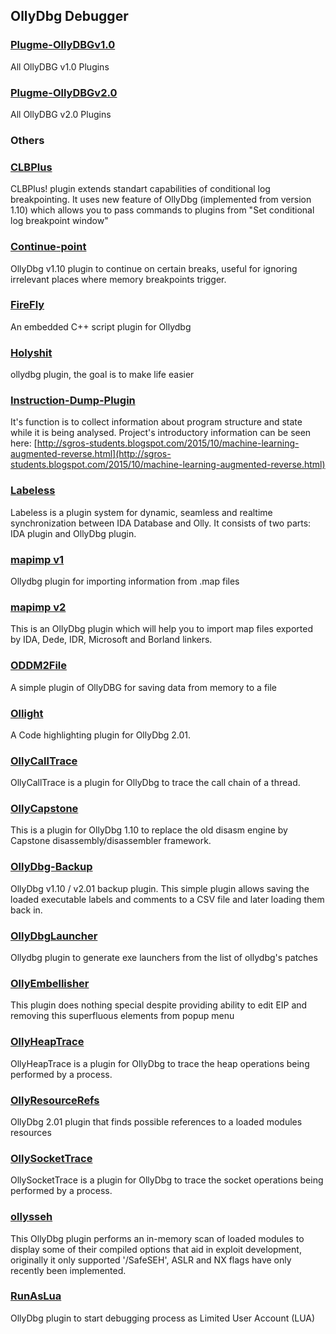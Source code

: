 ## OllyDbg Debugger

### [Plugme-OllyDBGv1.0](https://github.com/JohnTroony/Plugme-OllyDBGv1.0)
All OllyDBG v1.0 Plugins

### [Plugme-OllyDBGv2.0](https://github.com/JohnTroony/Plugme-OllyDBGv2.0-)
All OllyDBG v2.0 Plugins

### Others

### [CLBPlus](https://github.com/justdanpo/CLBPlus)
CLBPlus! plugin extends standart capabilities of conditional log breakpointing. It uses new feature of OllyDbg (implemented from version 1.10) which allows you to pass commands to plugins from "Set conditional log breakpoint window"

### [Continue-point](https://github.com/Plonecakes/Continue-point)
OllyDbg v1.10 plugin to continue on certain breaks, useful for ignoring irrelevant places where memory breakpoints trigger.

### [FireFly](https://github.com/pezcode/FireFly)
An embedded C++ script plugin for Ollydbg

### [Holyshit](https://github.com/lynnux/holyshit)
ollydbg plugin, the goal is to make life easier

### [Instruction-Dump-Plugin](https://github.com/inovkovic/Instruction-dump-plugin)
It's function is to collect information about program structure and state while it is being analysed. Project's introductory information can be seen here: [http://sgros-students.blogspot.com/2015/10/machine-learning-augmented-reverse.html](http://sgros-students.blogspot.com/2015/10/machine-learning-augmented-reverse.html)

### [Labeless](https://github.com/a1ext/labeless)
Labeless is a plugin system for dynamic, seamless and realtime synchronization between IDA Database and Olly. It consists of two parts: IDA plugin and OllyDbg plugin.

### [mapimp v1](https://github.com/pezcode/mapimp)
Ollydbg plugin for importing information from .map files

### [mapimp v2](https://github.com/RaMMicHaeL/mapimp)
This is an OllyDbg plugin which will help you to import map files exported by IDA, Dede, IDR, Microsoft and Borland linkers.

### [ODDM2File](https://github.com/xxxxnnxxxx/ODDM2File)
A simple plugin of OllyDBG for saving data from memory to a file

### [Ollight](https://github.com/sinsoul/Ollight)
A Code highlighting plugin for OllyDbg 2.01.

### [OllyCallTrace](https://github.com/stephenfewer/OllyCallTrace)
OllyCallTrace is a plugin for OllyDbg to trace the call chain of a thread.

### [OllyCapstone](https://github.com/quangnh89/OllyCapstone)
This is a plugin for OllyDbg 1.10 to replace the old disasm engine by Capstone disassembly/disassembler framework.

### [OllyDbg-Backup](https://github.com/hifi/ollydbg-backup)
OllyDbg v1.10 / v2.01 backup plugin. This simple plugin allows saving the loaded executable labels and comments to a CSV file and later loading them back in. 

### [OllyDbgLauncher](https://github.com/piec/OllyDbgLauncher)
Ollydbg plugin to generate exe launchers from the list of ollydbg's patches

### [OllyEmbellisher](https://github.com/mgeeky/OllyEmbellisher)
This plugin does nothing special despite providing ability to edit EIP and removing this superfluous elements from popup menu

### [OllyHeapTrace](https://github.com/stephenfewer/OllyHeapTrace)
OllyHeapTrace is a plugin for OllyDbg to trace the heap operations being performed by a process.

### [OllyResourceRefs](https://github.com/akrutsinger/OllyResourceRefs)
OllyDbg 2.01 plugin that finds possible references to a loaded modules resources

### [OllySocketTrace](https://github.com/stephenfewer/OllySocketTrace)
OllySocketTrace is a plugin for OllyDbg to trace the socket operations being performed by a process.

### [ollysseh](https://github.com/marioballano/ollysseh)
This OllyDbg plugin performs an in-memory scan of loaded modules to display some of their compiled options that aid in exploit development, originally it only supported '/SafeSEH', ASLR and NX flags have only recently been implemented.

### [RunAsLua](https://github.com/ExUltima/RunAsLua)
OllyDbg plugin to start debugging process as Limited User Account (LUA)
